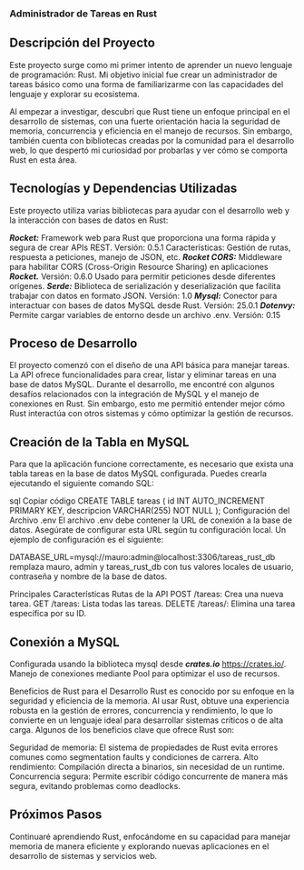 ### Administrador de Tareas en Rust
## Descripción del Proyecto
Este proyecto surge como mi primer intento de aprender un nuevo lenguaje de programación: Rust. Mi objetivo inicial fue crear un administrador de tareas básico como una forma de familiarizarme con las capacidades del lenguaje y explorar su ecosistema.

Al empezar a investigar, descubrí que Rust tiene un enfoque principal en el desarrollo de sistemas, con una fuerte orientación hacia la seguridad de memoria, concurrencia y eficiencia en el manejo de recursos. Sin embargo, también cuenta con bibliotecas creadas por la comunidad para el desarrollo web, lo que despertó mi curiosidad por probarlas y ver cómo se comporta Rust en esta área.

## Tecnologías y Dependencias Utilizadas
Este proyecto utiliza varias bibliotecas para ayudar con el desarrollo web y la interacción con bases de datos en Rust:

***Rocket:*** Framework web para Rust que proporciona una forma rápida y segura de crear APIs REST.
Versión: 0.5.1
Características: Gestión de rutas, respuesta a peticiones, manejo de JSON, etc.
***Rocket CORS:*** Middleware para habilitar CORS (Cross-Origin Resource Sharing) en aplicaciones ***Rocket.***
Versión: 0.6.0
Usado para permitir peticiones desde diferentes orígenes.
***Serde:*** Biblioteca de serialización y deserialización que facilita trabajar con datos en formato JSON.
Versión: 1.0
***Mysql:*** Conector para interactuar con bases de datos MySQL desde Rust.
Versión: 25.0.1
***Dotenvy:*** Permite cargar variables de entorno desde un archivo .env.
Versión: 0.15
## Proceso de Desarrollo
El proyecto comenzó con el diseño de una API básica para manejar tareas. La API ofrece funcionalidades para crear, listar y eliminar tareas en una base de datos MySQL. Durante el desarrollo, me encontré con algunos desafíos relacionados con la integración de MySQL y el manejo de conexiones en Rust. Sin embargo, esto me permitió entender mejor cómo Rust interactúa con otros sistemas y cómo optimizar la gestión de recursos.

## Creación de la Tabla en MySQL
Para que la aplicación funcione correctamente, es necesario que exista una tabla tareas en la base de datos MySQL configurada. Puedes crearla ejecutando el siguiente comando SQL:

sql
Copiar código
CREATE TABLE tareas (
    id INT AUTO_INCREMENT PRIMARY KEY,
    descripcion VARCHAR(255) NOT NULL
);
Configuración del Archivo .env
El archivo .env debe contener la URL de conexión a la base de datos. Asegúrate de configurar esta URL según tu configuración local. Un ejemplo de configuración es el siguiente:

DATABASE_URL=mysql://mauro:admin@localhost:3306/tareas_rust_db
remplaza mauro, admin y tareas_rust_db con tus valores locales de usuario, contraseña y nombre de la base de datos.

Principales Características
Rutas de la API
POST /tareas: Crea una nueva tarea.
GET /tareas: Lista todas las tareas.
DELETE /tareas/<id>: Elimina una tarea específica por su ID.


## Conexión a MySQL
Configurada usando la biblioteca mysql desde ***crates.io*** https://crates.io/.
Manejo de conexiones mediante Pool para optimizar el uso de recursos.


Beneficios de Rust para el Desarrollo
Rust es conocido por su enfoque en la seguridad y eficiencia de la memoria. Al usar Rust, obtuve una experiencia robusta en la gestión de errores, concurrencia y rendimiento, lo que lo convierte en un lenguaje ideal para desarrollar sistemas críticos o de alta carga. Algunos de los beneficios clave que ofrece Rust son:

Seguridad de memoria: El sistema de propiedades de Rust evita errores comunes como segmentation faults y condiciones de carrera.
Alto rendimiento: Compilación directa a binarios, sin necesidad de un runtime.
Concurrencia segura: Permite escribir código concurrente de manera más segura, evitando problemas como deadlocks.


## Próximos Pasos
Continuaré aprendiendo Rust, enfocándome en su capacidad para manejar memoria de manera eficiente y explorando nuevas aplicaciones en el desarrollo de sistemas y servicios web.